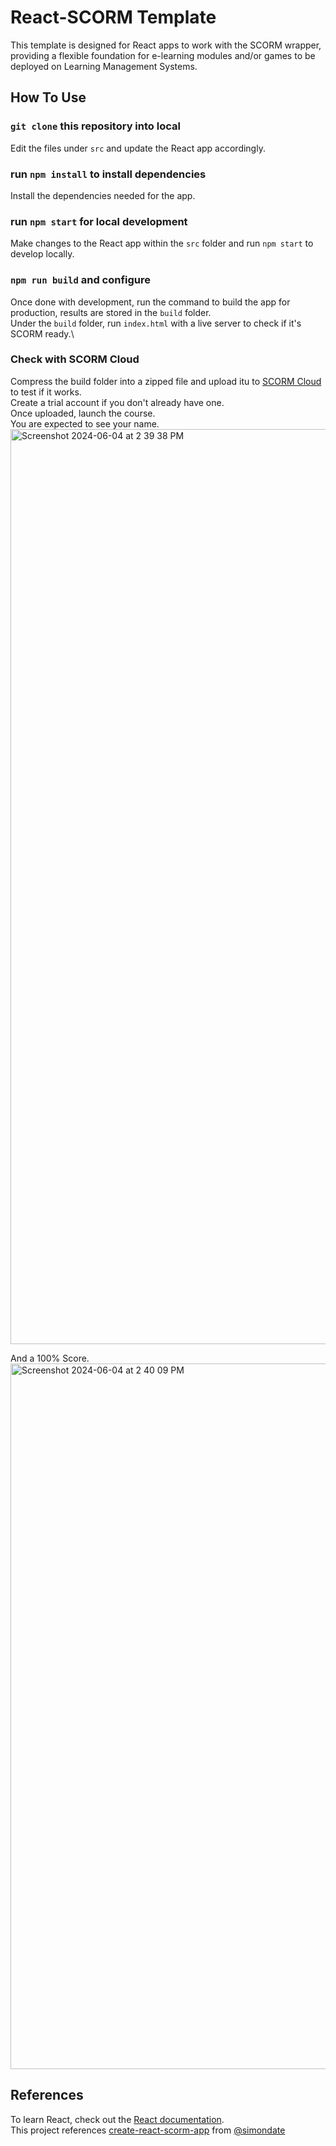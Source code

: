 # React-SCORM Template

This template is designed for React apps to work with the SCORM wrapper, providing a flexible foundation for e-learning modules and/or games to be deployed on Learning Management Systems.

## How To Use

### `git clone` this repository into local

Edit the files under `src` and update the React app accordingly.

### run `npm install` to install dependencies

Install the dependencies needed for the app.

### run `npm start` for local development

Make changes to the React app within the `src` folder and run `npm start` to develop locally.

### `npm run build` and configure

Once done with development, run the command to build the app for production, results are stored in the `build` folder.\
Under the `build` folder, run `index.html` with a live server to check if it's SCORM ready.\

### Check with SCORM Cloud

Compress the build folder into a zipped file and upload itu to [SCORM Cloud]([url](https://app.cloud.scorm.com/)) to test if it works.\
Create a trial account if you don't already have one.\
Once uploaded, launch the course.\
You are expected to see your name.\
<img width="1464" alt="Screenshot 2024-06-04 at 2 39 38 PM" src="https://github.com/liviamil/protect-your-device/assets/96341083/d7372ff4-6c33-49f2-8c03-cbea01b8fc08">

And a 100% Score.\
<img width="1129" alt="Screenshot 2024-06-04 at 2 40 09 PM" src="https://github.com/liviamil/protect-your-device/assets/96341083/db127c19-e0bd-4a9e-ac38-91ddb14398c8">


## References

To learn React, check out the [React documentation](https://reactjs.org/).\
This project references [create-react-scorm-app](https://github.com/simondate/create-react-scorm-app) from [@simondate](https://github.com/simondate)
